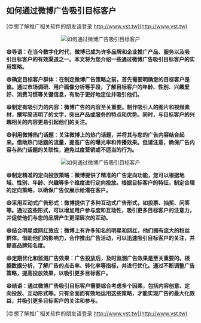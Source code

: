 ## **如何通过微博广告吸引目标客户**

[😍想了解推广相关软件的朋友请登录 http://www.vst.tw](http://www.vst.tw)

 <center><img src="https://vst.tw/MP4/tuiguang/png/5.png" alt="如何通过微博广告吸引目标客户"></center>

**😄导语：在当今数字化时代，微博已成为许多品牌和企业推广产品、服务以及吸引目标客户的有效渠道之一。本文将为您介绍一些通过微博广告吸引目标客户的实用策略。**

**😄确定目标客户群体：在制定微博广告策略之前，首先需要明确您的目标客户是谁。通过市场调研、用户画像分析等手段，了解目标客户的年龄、性别、兴趣爱好、消费习惯等关键信息，有助于更好地定位并吸引他们。**

**😄制定有吸引力的内容：微博广告的内容至关重要。制作吸引人的图片和视频素材，撰写简洁明了的文字，突出产品或服务的特点和优势。同时，与目标客户的兴趣相关的内容更易引起他们的关注。**

**😄利用微博热门话题：关注微博上的热门话题，并将其与您的广告内容结合起来。借助热门话题的流量，提高广告的曝光率和传播效果。但请注意，确保广告内容与热门话题的关联性，避免过度营销或不适当的行为。**

 <center><img src="https://vst.tw/MP4/tuiguang/png/2.png" alt="如何通过微博广告吸引目标客户"></center>

**😄制定精准的定向投放策略：微博提供了精准的广告定向功能，您可以根据地域、性别、年龄、兴趣等多个维度进行定向投放。根据目标客户的特征，制定合理的定向策略，以确保广告仅展示给潜在客户。**

**😄采用互动式广告形式：微博提供了多种互动式广告形式，如投票、抽奖、问答等。通过这些形式，可以增加用户参与度和互动性，吸引更多目标客户的注意力，并促使他们与您的品牌产生更深层次的互动。**

**😄结合明星或网红效应：微博上有许多知名的明星和网红，他们拥有庞大的粉丝群体。借助他们的影响力，合作推出广告活动，可以迅速吸引目标客户的关注，并提高品牌知名度。**

**😄定期优化和监测广告效果：广告投放后，及时监测广告效果是至关重要的。根据数据分析，了解广告的点击率、转化率等指标，并进行优化。通过不断调整广告策略，提高投放效果，以吸引更多目标客户。**

**😄结语：通过微博广告吸引目标客户需要综合考虑多个因素，包括内容创意、定向投放、互动形式等。只有全面而有效地运用这些策略，才能实现广告的最大化效益，并吸引更多目标客户的关注和参与。**

[😍想了解推广相关软件的朋友请登录 http://www.vst.tw](http://www.vst.tw)



